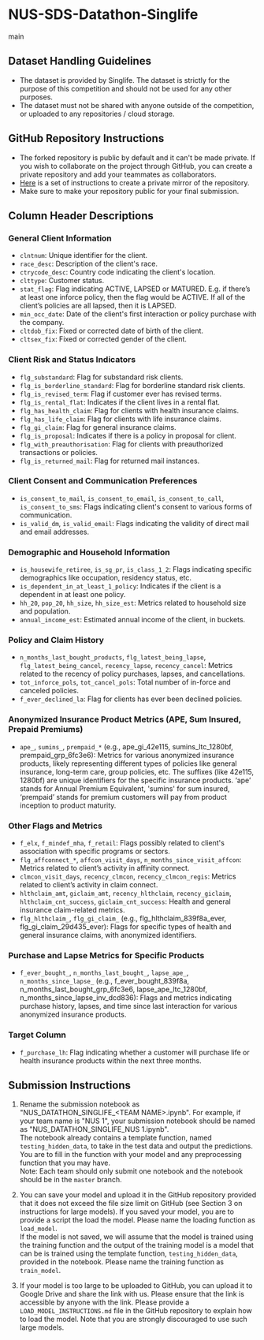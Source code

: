 # NUS-SDS-Datathon-Singlife
main


## Dataset Handling Guidelines
- The dataset is provided by Singlife. The dataset is strictly for the purpose of this competition and should not be used for any other purposes.
- The dataset must not be shared with anyone outside of the competition, or uploaded to any repositories / cloud storage.

## GitHub Repository Instructions
- The forked repository is public by default and it can't be made private. If you wish to collaborate on the project through GitHub, you can create a private repository and add your teammates as collaborators. 
- [Here](https://docs.github.com/en/repositories/creating-and-managing-repositories/duplicating-a-repository) is a set of instructions to create a private mirror of the repository.
- Make sure to make your repository public for your final submission.


## Column Header Descriptions

### General Client Information

- `clntnum`: Unique identifier for the client.
- `race_desc`: Description of the client's race.
- `ctrycode_desc`: Country code indicating the client's location.
- `clttype`: Customer status.
- `stat_flag`: Flag indicating ACTIVE, LAPSED or MATURED. E.g. if there’s at least one inforce policy, then the flag would be ACTIVE. If all of the client’s policies are all lapsed, then it is LAPSED.
- `min_occ_date`: Date of the client's first interaction or policy purchase with the company.
- `cltdob_fix`: Fixed or corrected date of birth of the client.
- `cltsex_fix`: Fixed or corrected gender of the client.

### Client Risk and Status Indicators

- `flg_substandard`: Flag for substandard risk clients.
- `flg_is_borderline_standard`: Flag for borderline standard risk clients.
- `flg_is_revised_term`: Flag if customer ever has revised terms.
- `flg_is_rental_flat`: Indicates if the client lives in a rental flat.
- `flg_has_health_claim`: Flag for clients with health insurance claims.
- `flg_has_life_claim`: Flag for clients with life insurance claims.
- `flg_gi_claim`: Flag for general insurance claims.
- `flg_is_proposal`: Indicates if there is a policy in proposal for client.
- `flg_with_preauthorisation`: Flag for clients with preauthorized transactions or policies.
- `flg_is_returned_mail`: Flag for returned mail instances.

### Client Consent and Communication Preferences

- `is_consent_to_mail`, `is_consent_to_email`, `is_consent_to_call`, `is_consent_to_sms`: Flags indicating client's consent to various forms of communication.
- `is_valid_dm`, `is_valid_email`: Flags indicating the validity of direct mail and email addresses.

### Demographic and Household Information

- `is_housewife_retiree`, `is_sg_pr`, `is_class_1_2`: Flags indicating specific demographics like occupation, residency status, etc.
- `is_dependent_in_at_least_1_policy`: Indicates if the client is a dependent in at least one policy.
- `hh_20`, `pop_20`, `hh_size`, `hh_size_est`: Metrics related to household size and population.
- `annual_income_est`: Estimated annual income of the client, in buckets.

### Policy and Claim History

- `n_months_last_bought_products`, `flg_latest_being_lapse`, `flg_latest_being_cancel`, `recency_lapse`, `recency_cancel`: Metrics related to the recency of policy purchases, lapses, and cancellations.
- `tot_inforce_pols`, `tot_cancel_pols`: Total number of in-force and canceled policies.
- `f_ever_declined_la`: Flag for clients has ever been declined policies.

### Anonymized Insurance Product Metrics (APE, Sum Insured, Prepaid Premiums)

- `ape_`, `sumins_`, `prempaid_*` (e.g., ape_gi_42e115, sumins_ltc_1280bf, prempaid_grp_6fc3e6): Metrics for various anonymized insurance products, likely representing different types of policies like general insurance, long-term care, group policies, etc. The suffixes (like 42e115, 1280bf) are unique identifiers for the specific insurance products. ‘ape’ stands for  Annual Premium Equivalent, 'sumins' for sum insured, ‘prempaid’ stands for premium customers will pay from product inception to product maturity. 

### Other Flags and Metrics

- `f_elx`, `f_mindef_mha`, `f_retail`: Flags possibly related to client's association with specific programs or sectors.
- `flg_affconnect_*`, `affcon_visit_days`, `n_months_since_visit_affcon`: Metrics related to client’s activity in affinity connect.
- `clmcon_visit_days`, `recency_clmcon`, `recency_clmcon_regis`: Metrics related to client’s activity in claim connect.
- `hlthclaim_amt`, `giclaim_amt`, `recency_hlthclaim`, `recency_giclaim`, `hlthclaim_cnt_success`, `giclaim_cnt_success`: Health and general insurance claim-related metrics.
- `flg_hlthclaim_`, `flg_gi_claim_` (e.g., flg_hlthclaim_839f8a_ever, flg_gi_claim_29d435_ever): Flags for specific types of health and general insurance claims, with anonymized identifiers.

### Purchase and Lapse Metrics for Specific Products

- `f_ever_bought_`, `n_months_last_bought_`, `lapse_ape_`, `n_months_since_lapse_` (e.g., f_ever_bought_839f8a, n_months_last_bought_grp_6fc3e6, lapse_ape_ltc_1280bf, n_months_since_lapse_inv_dcd836): Flags and metrics indicating purchase history, lapses, and time since last interaction for various anonymized insurance products.

### Target Column

- `f_purchase_lh`: Flag indicating whether a customer will purchase life or health insurance products within the next three months.

## Submission Instructions

1. Rename the submission notebook as "NUS_DATATHON_SINGLIFE_\<TEAM NAME\>.ipynb". For example, if your team name is "NUS 1", your submission notebook should be named as "NUS_DATATHON_SINGLIFE_NUS 1.ipynb". \
The notebook already contains a template function, named `testing_hidden_data`, to take in the test data and output the predictions. You are to fill in the function with your model and any preprocessing function that you may have. \
Note: Each team should only submit one notebook and the notebook should be in the `master` branch.

2. You can save your model and upload it in the GitHub repository provided that it does not exceed the file size limit on GitHub (see Section 3 on instructions for large models). If you saved your model, you are to provide a script the load the model. Please name the loading function as `load_model`. \
If the model is not saved, we will assume that the model is trained using the training function and the output of the training model is a model that can be is trained using the template function, `testing_hidden_data`, provided in the notebook. Please name the training function as `train_model`.

3. If your model is too large to be uploaded to GitHub, you can upload it to Google Drive and share the link with us. Please ensure that the link is accessible by anyone with the link. Please provide a `LOAD_MODEL_INSTRUCTIONS.md` file in the GitHub repository to explain how to load the model. Note that you are strongly discouraged to use such large models. 
